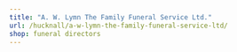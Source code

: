 ```yaml
---
title: "A. W. Lymn The Family Funeral Service Ltd."
url: /hucknall/a-w-lymn-the-family-funeral-service-ltd/
shop: funeral directors
---
```

